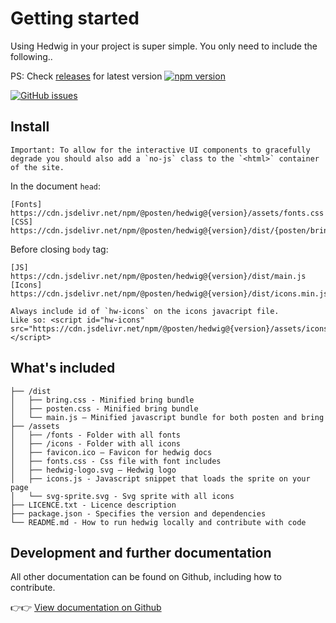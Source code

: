 # Getting started

Using Hedwig in your project is super simple. You only need to include the following..

PS: Check [releases](https://www.npmjs.com/package/@posten/hedwig) for latest version
[![npm version](https://badge.fury.io/js/%40posten%2Fhedwig.svg)](https://badge.fury.io/js/%40posten%2Fhedwig)

[![GitHub issues](https://img.shields.io/github/issues/bring/hedwig.svg?style=flat-square)](https://github.com/bring/hedwig/issues)

## Install

```hint
Important: To allow for the interactive UI components to gracefully degrade you should also add a `no-js` class to the `<html>` container of the site.
```

In the document `head`:

```
[Fonts]    https://cdn.jsdelivr.net/npm/@posten/hedwig@{version}/assets/fonts.css
[CSS]      https://cdn.jsdelivr.net/npm/@posten/hedwig@{version}/dist/{posten/bring}.css
```

Before closing `body` tag:

```
[JS]       https://cdn.jsdelivr.net/npm/@posten/hedwig@{version}/dist/main.js
[Icons]    https://cdn.jsdelivr.net/npm/@posten/hedwig@{version}/dist/icons.min.js
```

```hint
Always include id of `hw-icons` on the icons javacript file.
Like so: <script id="hw-icons" src="https://cdn.jsdelivr.net/npm/@posten/hedwig@{version}/assets/icons.js"></script>
```

## What's included

```
├── /dist
│   ├── bring.css - Minified bring bundle
│   ├── posten.css - Minified bring bundle
│   └── main.js – Minified javascript bundle for both posten and bring
├── /assets
│   ├── /fonts - Folder with all fonts
│   ├── /icons - Folder with all icons
│   ├── favicon.ico – Favicon for hedwig docs
│   ├── fonts.css - Css file with font includes
│   ├── hedwig-logo.svg – Hedwig logo
│   ├── icons.js - Javascript snippet that loads the sprite on your page
│   └── svg-sprite.svg - Svg sprite with all icons
├── LICENCE.txt - Licence description
├── package.json - Specifies the version and dependencies
└── README.md - How to run hedwig locally and contribute with code
```

## Development and further documentation

All other documentation can be found on Github, including how to contribute.

👉👉 [View documentation on Github](https://github.com/bring/hedwig)
